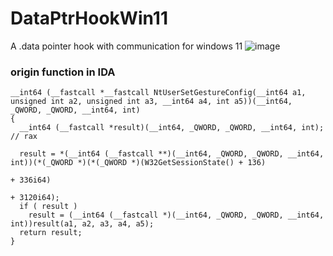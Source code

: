 # DataPtrHookWin11
A .data pointer hook with communication for windows 11
![image](https://github.com/user-attachments/assets/da5d049a-110c-4e38-b1f6-930e36bdca26)

### origin function in IDA
```
__int64 (__fastcall *__fastcall NtUserSetGestureConfig(__int64 a1, unsigned int a2, unsigned int a3, __int64 a4, int a5))(__int64, _QWORD, _QWORD, __int64, int)
{
  __int64 (__fastcall *result)(__int64, _QWORD, _QWORD, __int64, int); // rax

  result = *(__int64 (__fastcall **)(__int64, _QWORD, _QWORD, __int64, int))(*(_QWORD *)(*(_QWORD *)(W32GetSessionState() + 136)
                                                                                       + 336i64)
                                                                           + 3120i64);
  if ( result )
    result = (__int64 (__fastcall *)(__int64, _QWORD, _QWORD, __int64, int))result(a1, a2, a3, a4, a5);
  return result;
}
```

